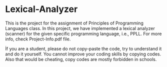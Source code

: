 # Lexical-Analyzer
This is the project for the assignment of Principles of Programming Languages class.
In this project, we have implemented a lexical analyzer (scanner) for the given specific programming language, i.e., PPLL. For more info, check Project-Info.pdf file.

İf you are a student, please do not copy-paste the code, try to understand it and do it yourself. You cannot improve your coding skills by copying codes. Also that would be cheating, copy codes are mostly forbidden in schools.
